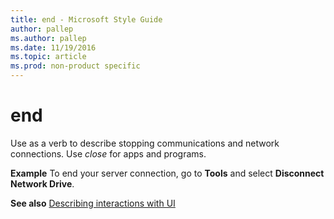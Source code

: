 ```yaml
---
title: end - Microsoft Style Guide
author: pallep
ms.author: pallep
ms.date: 11/19/2016
ms.topic: article
ms.prod: non-product specific
---
```


# end

Use as a verb to describe stopping communications and network connections. Use *close* for apps and programs.

**Example** To end your server connection, go to **Tools** and select **Disconnect Network Drive**.

**See also** [Describing interactions with UI](/style-guide/procedures-instructions/describing-interactions-with-ui)
